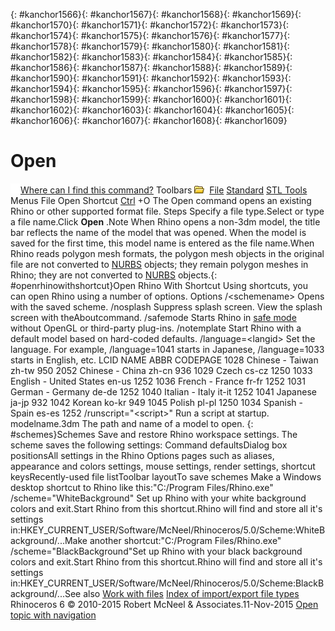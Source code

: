 ---
---

{: #kanchor1566}{: #kanchor1567}{: #kanchor1568}{: #kanchor1569}{: #kanchor1570}{: #kanchor1571}{: #kanchor1572}{: #kanchor1573}{: #kanchor1574}{: #kanchor1575}{: #kanchor1576}{: #kanchor1577}{: #kanchor1578}{: #kanchor1579}{: #kanchor1580}{: #kanchor1581}{: #kanchor1582}{: #kanchor1583}{: #kanchor1584}{: #kanchor1585}{: #kanchor1586}{: #kanchor1587}{: #kanchor1588}{: #kanchor1589}{: #kanchor1590}{: #kanchor1591}{: #kanchor1592}{: #kanchor1593}{: #kanchor1594}{: #kanchor1595}{: #kanchor1596}{: #kanchor1597}{: #kanchor1598}{: #kanchor1599}{: #kanchor1600}{: #kanchor1601}{: #kanchor1602}{: #kanchor1603}{: #kanchor1604}{: #kanchor1605}{: #kanchor1606}{: #kanchor1607}{: #kanchor1608}{: #kanchor1609}
# Open
 [![images/transparent.gif](images/transparent.gif)Where can I find this command?](javascript:void(0);) Toolbars
![images/open.png](images/open.png) [File](file-toolbar.html)  [Standard](standard-toolbar.html)  [STL Tools](stl-tools-toolbar.html) 
Menus
File
Open
Shortcut
 [Ctrl](ctrl-key.html) +O
The Open command opens an existing Rhino or other supported format file.
Steps
Specify a file type.Select or type a file name.Click **Open** .Note
When Rhino opens a non-3dm model, the title bar reflects the name of the model that was opened. When the model is saved for the first time, this model name is entered as the file name.When Rhino reads polygon mesh formats, the polygon mesh objects in the original file are not converted to [NURBS](http://www.rhino3d.com/nurbs) objects; they remain polygon meshes in Rhino; they are not converted to [NURBS](http://www.rhino3d.com/nurbs) objects.{: #openrhinowithshortcut}Open Rhino With Shortcut
Using shortcuts, you can open Rhino using a number of options.
Options
/&lt;schemename&gt;
Opens with the saved scheme.
/nosplash
Suppress splash screen. View the splash screen with theAboutcommand.
/safemode
Starts Rhino in [safe mode](startingrhino.html#start-rhino-in-safe-mode) without OpenGL or third-party plug-ins.
/notemplate
Start Rhino with a default model based on hard-coded defaults.
/language=&lt;langid&gt;
Set the language. For example, /language=1041 starts in Japanese, /language=1033 starts in English, etc.
LCID
NAME
ABBR
CODEPAGE
1028
Chinese - Taiwan
zh-tw
950
2052
Chinese - China
zh-cn
936
1029
Czech
cs-cz
1250
1033
English - United States
en-us
1252
1036
French - France
fr-fr
1252
1031
German - Germany
de-de
1252
1040
Italian - Italy
it-it
1252
1041
Japanese
ja-jp
932
1042
Korean
ko-kr
949
1045
Polish
pl-pl
1250
1034
Spanish - Spain
es-es
1252
/runscript="&lt;script&gt;"
Run a script at startup.
modelname.3dm
The path and name of a model to open.
{: #schemes}Schemes
Save and restore Rhino workspace settings. The scheme saves the following settings:
Command defaultsDialog box positionsAll settings in the Rhino Options pages such as aliases, appearance and colors settings, mouse settings, render settings, shortcut keysRecently-used file listToolbar layoutTo save schemes
Make a Windows desktop shortcut to Rhino like this:"C:/Program Files/Rhino.exe" /scheme="WhiteBackground"
Set up Rhino with your white background colors and exit.Start Rhino from this shortcut.Rhino will find and store all it's settings in:HKEY_CURRENT_USER/Software/McNeel/Rhinoceros/5.0/Scheme:WhiteBackground/...Make another shortcut:"C:/Program Files/Rhino.exe" /scheme="BlackBackground"Set up Rhino with your black background colors and exit.Start Rhino from this shortcut.Rhino will find and store all it's settings in:HKEY_CURRENT_USER/Software/McNeel/Rhinoceros/5.0/Scheme:BlackBackground/...See also
 [Work with files](sak-file.html) 
 [Index of import/export file types](-index-of-import-export-file-types.html) 
&#160;
&#160;
Rhinoceros 6 © 2010-2015 Robert McNeel &amp; Associates.11-Nov-2015
 [Open topic with navigation](open.html) 


